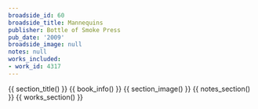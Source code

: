 ```yaml
---
broadside_id: 60
broadside_title: Mannequins
publisher: Bottle of Smoke Press
pub_date: '2009'
broadside_image: null
notes: null
works_included:
- work_id: 4317
---
```


{{ section_title() }}
{{ book_info() }}
{{ section_image() }}
{{ notes_section() }}
{{ works_section() }}
